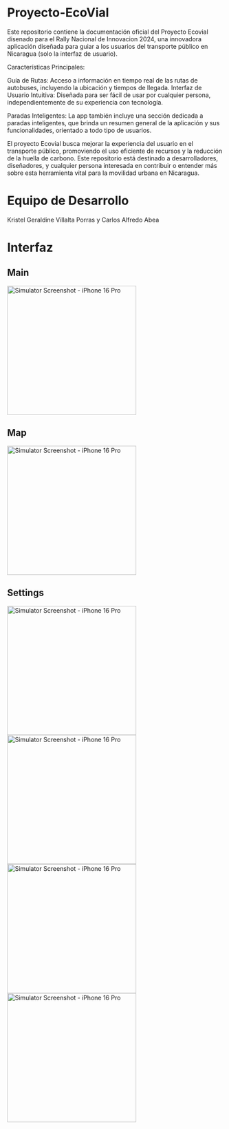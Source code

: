 # Proyecto-EcoVial
Este repositorio contiene la documentación oficial del Proyecto Ecovial disenado para el Rally Nacional de Innovacion 2024, una innovadora aplicación diseñada para guiar a los usuarios del transporte público en Nicaragua (solo la interfaz de usuario).

Características Principales:

Guía de Rutas: Acceso a información en tiempo real de las rutas de autobuses, incluyendo la ubicación y tiempos de llegada.
Interfaz de Usuario Intuitiva: Diseñada para ser fácil de usar por cualquier persona, independientemente de su experiencia con tecnología.

Paradas Inteligentes: La app también incluye una sección dedicada a paradas inteligentes, que brinda un resumen general de la aplicación y sus funcionalidades, orientado a todo tipo de usuarios.

El proyecto Ecovial busca mejorar la experiencia del usuario en el transporte público, promoviendo el uso eficiente de recursos y la reducción de la huella de carbono. Este repositorio está destinado a desarrolladores, diseñadores, y cualquier persona interesada en contribuir o entender más sobre esta herramienta vital para la movilidad urbana en Nicaragua.

<h1>Equipo de Desarrollo</h1>
Kristel Geraldine Villalta Porras y Carlos Alfredo Abea

<h1>Interfaz</h1>
<h2>Main</h2>
<img src="https://github.com/user-attachments/assets/5b06af60-9794-45ce-9689-3516011e7d9f" alt="Simulator Screenshot - iPhone 16 Pro"width="300" />
<h2>Map</h2>
<img src="https://github.com/user-attachments/assets/d7e345cc-f4e8-4803-a86e-e99556ef1e78" alt="Simulator Screenshot - iPhone 16 Pro"width="300" />
<h2>Settings</h2>
<img src="https://github.com/user-attachments/assets/adc0d70d-ae54-401e-b80b-e196cabedbb5" alt="Simulator Screenshot - iPhone 16 Pro" width="300" />
<img src="https://github.com/user-attachments/assets/cb5a0fe1-9bfa-4ed1-a946-da9d23a5758b" alt="Simulator Screenshot - iPhone 16 Pro"width="300" />
<img src="https://github.com/user-attachments/assets/cf325f92-a5f1-4e3f-9791-33928045c0e6" alt="Simulator Screenshot - iPhone 16 Pro"width="300" />
<img src="https://github.com/user-attachments/assets/0254366c-23cb-41c8-9d29-743f14f65498" alt="Simulator Screenshot - iPhone 16 Pro" width="300" />
